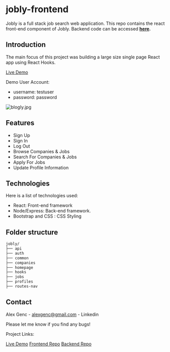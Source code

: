 # jobly-frontend

Jobly is a full stack job search web application. This repo contains the react front-end component of Jobly. Backend code can be accessed **[here](https://github.com/alexgenc/jobly-backend).**

## Introduction 

The main focus of this project was building a large size single page React app using React Hooks.

[Live Demo](https://alexgenc-jobly.netlify.app/#/)

Demo User Account:
- username: testuser
- password: password

![blogly.jpg](https://i.postimg.cc/k5g3LH37/Jobly.jpg)

## Features

- Sign Up
- Sign In
- Log Out
- Browse Companies & Jobs
- Search For Companies & Jobs
- Apply For Jobs
- Update Profile Information


## Technologies

Here is a list of technologies used:

- React: Front-end framework
- Node/Express: Back-end framework. 
- Bootstrap and CSS : CSS Styling

## Folder structure

```sh
jobly/
├── api 
├── auth 
├── common
├── companies
├── homepage
├── hooks
├── jobs
├── profiles
├── routes-nav
```

## Contact

Alex Genc - alexgenc@gmail.com - Linkedin

Please let me know if you find any bugs!

Project Links:

[Live Demo](https://alexgenc-jobly.netlify.app/#/)
[Frontend Repo](https://github.com/alexgenc/jobly-frontend)
[Backend Repo](https://github.com/alexgenc/jobly-backend)
